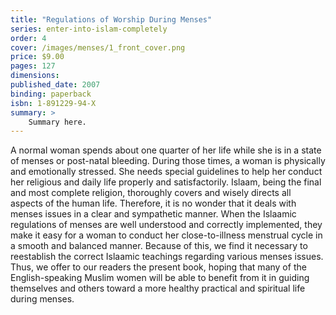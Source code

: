 ```yaml
---
title: "Regulations of Worship During Menses"
series: enter-into-islam-completely
order: 4
cover: /images/menses/1_front_cover.png
price: $9.00
pages: 127
dimensions:
published_date: 2007
binding: paperback
isbn: 1-891229-94-X
summary: >
    Summary here.
---
```


A normal woman spends about one quarter of her life while she is in a state of menses or post-natal bleeding. During those times, a woman is physically and emotionally stressed. She needs special guidelines to help her conduct her religious and daily life properly and satisfactorily. Islaam, being the final and most complete religion, thoroughly covers and wisely directs all aspects of the human life. Therefore, it is no wonder that it deals with menses issues in a clear and sympathetic manner. When the Islaamic regulations of menses are well understood and correctly implemented, they make it easy for a woman to conduct her close-to-illness menstrual cycle in a smooth and balanced manner. Because of this, we find it necessary to reestablish the correct Islaamic teachings regarding various menses issues. Thus, we offer to our readers the present book, hoping that many of the English-speaking Muslim women will be able to benefit from it in guiding themselves and others toward a more healthy practical and spiritual life during menses.

